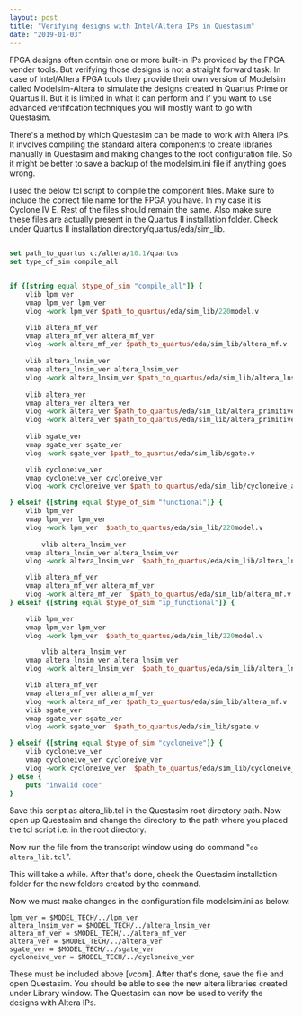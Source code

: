 ```yaml
---
layout: post
title: "Verifying designs with Intel/Altera IPs in Questasim"
date: "2019-01-03"
---
```


FPGA designs often contain one or more built-in IPs provided by the FPGA vender tools. 
But verifying those designs is not a straight forward task. In case of Intel/Altera FPGA 
tools they provide their own version of Modelsim called Modelsim-Altera to simulate the 
designs created in Quartus Prime or Quartus II. But it is limited in what it can perform and if you want to use advanced 
verififcation techniques you will mostly want to go with Questasim. 

There's a method by which Questasim can be made to work with Altera IPs. It involves compiling the
standard altera components to create libraries manually in Questasim and making changes to
the root configuration file. So it might be better to save a backup of the modelsim.ini
file if anything goes wrong.

I used the below tcl script to compile the component files. Make sure to include
the correct file name for the FPGA you have. In my case it is Cyclone IV E.
Rest of the files should remain the same. Also make sure these files are actually present in
the Quartus II installation folder. Check under Quartus II installation directory/quartus/eda/sim_lib.

```tcl

set path_to_quartus c:/altera/10.1/quartus
set type_of_sim compile_all


if {[string equal $type_of_sim "compile_all"]} {
	vlib lpm_ver
	vmap lpm_ver lpm_ver
	vlog -work lpm_ver $path_to_quartus/eda/sim_lib/220model.v

	vlib altera_mf_ver
	vmap altera_mf_ver altera_mf_ver
	vlog -work altera_mf_ver $path_to_quartus/eda/sim_lib/altera_mf.v
        
	vlib altera_lnsim_ver
	vmap altera_lnsim_ver altera_lnsim_ver
	vlog -work altera_lnsim_ver $path_to_quartus/eda/sim_lib/altera_lnsim.sv
	
	vlib altera_ver
	vmap altera_ver altera_ver
	vlog -work altera_ver $path_to_quartus/eda/sim_lib/altera_primitives_quasar.v
	vlog -work altera_ver $path_to_quartus/eda/sim_lib/altera_primitives.v
	
	vlib sgate_ver
	vmap sgate_ver sgate_ver
	vlog -work sgate_ver $path_to_quartus/eda/sim_lib/sgate.v

	vlib cycloneive_ver
	vmap cycloneive_ver cycloneive_ver
	vlog -work cycloneive_ver $path_to_quartus/eda/sim_lib/cycloneive_atoms.v

} elseif {[string equal $type_of_sim "functional"]} {
	vlib lpm_ver
	vmap lpm_ver lpm_ver
	vlog -work lpm_ver  $path_to_quartus/eda/sim_lib/220model.v
        
        vlib altera_lnsim_ver
	vmap altera_lnsim_ver altera_lnsim_ver
	vlog -work altera_lnsim_ver  $path_to_quartus/eda/sim_lib/altera_lnsim.sv

	vlib altera_mf_ver
	vmap altera_mf_ver altera_mf_ver
	vlog -work altera_mf_ver  $path_to_quartus/eda/sim_lib/altera_mf.v
} elseif {[string equal $type_of_sim "ip_functional"]} {

	vlib lpm_ver
	vmap lpm_ver lpm_ver
	vlog -work lpm_ver  $path_to_quartus/eda/sim_lib/220model.v

        vlib altera_lnsim_ver
	vmap altera_lnsim_ver altera_lnsim_ver
	vlog -work altera_lnsim_ver  $path_to_quartus/eda/sim_lib/altera_lnsim.sv

	vlib altera_mf_ver
	vmap altera_mf_ver altera_mf_ver
	vlog -work altera_mf_ver $path_to_quartus/eda/sim_lib/altera_mf.v
	vlib sgate_ver
	vmap sgate_ver sgate_ver
	vlog -work sgate_ver  $path_to_quartus/eda/sim_lib/sgate.v

} elseif {[string equal $type_of_sim "cycloneive"]} {
	vlib cycloneive_ver
	vmap cycloneive_ver cycloneive_ver
	vlog -work cycloneive_ver  $path_to_quartus/eda/sim_lib/cycloneive_atoms.v
} else {
	puts "invalid code"
}

``` 

Save this script as altera_lib.tcl in the Questasim root directory path.
Now open up Questasim and change the directory to the path where you placed
the tcl script i.e. in the root directory.

Now run the file from the transcript window using do command "``` do altera_lib.tcl ```".

This will take a while. After that's done, check the Questasim installation folder for the new folders created by the command.

Now we must make changes in the configuration file modelsim.ini as below.

```
lpm_ver = $MODEL_TECH/../lpm_ver
altera_lnsim_ver = $MODEL_TECH/../altera_lnsim_ver
altera_mf_ver = $MODEL_TECH/../altera_mf_ver
altera_ver = $MODEL_TECH/../altera_ver
sgate_ver = $MODEL_TECH/../sgate_ver
cycloneive_ver = $MODEL_TECH/../cycloneive_ver
```
These must be included above [vcom]. After that's done, save the file and open Questasim. You should be able to see the new altera libraries created under Library window. The Questasim can now be used to verify the designs with Altera IPs.
